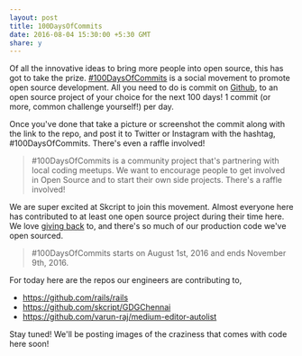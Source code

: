```yaml
---
layout: post
title: 100DaysOfCommits
date: 2016-08-04 15:30:00 +5:30 GMT
share: y
---
```


Of all the innovative ideas to bring more people into open source, this has got to take the prize. [#100DaysOfCommits](https://100daysofcommits.github.io/) is a social movement to promote open source development. All you need to do is commit on [Github](https://github.com), to an open source project of your choice for the next 100 days! 1 commit (or more, common challenge yourself!) per day.

<!--break-->

Once you've done that take a picture or screenshot the commit along with the link to the repo, and post it to Twitter or Instagram with the hashtag, #100DaysOfCommits. There's even a raffle involved!

> #100DaysOfCommits is a community project that's partnering with local coding meetups. We want to encourage people to get involved in Open Source and to start their own side projects. There's a raffle involved!

We are super excited at Skcript to join this movement. Almost everyone here has contributed to at least one open source project during their time here. We love [giving back](http://skcript.github.io/) to, and there's so much of our production code we've open sourced.

> #100DaysOfCommits starts on August 1st, 2016 and ends November 9th, 2016.

For today here are the repos our engineers are contributing to,
- https://github.com/rails/rails
- https://github.com/skcript/GDGChennai
- https://github.com/varun-raj/medium-editor-autolist

Stay tuned! We'll be posting images of the craziness that comes with code here soon!
